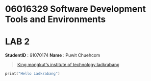 # 06016329 Software Development Tools and Environments
# LAB 2

**StudentID** : 61070174
**Name** : Puwit Chuehcom

> [King mongkut's institute of technology ladkrabang](https://www.kmitl.ac.th)

```c 
print("Hello Ladkrabang") 
```